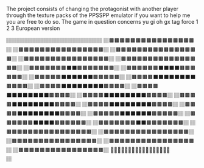 The project consists of changing the protagonist with another player through the texture packs 
of the PPSSPP emulator if you want to help me you are free to do so.
The game in question concerns yu gi oh gx tag force 1 2 3 European version⠀⠀





🏽🏽🏽🏽🏽🏽🏽🏽🏽🏽🏽🏽🏽🏽🏽🏽🏽🏽
🏽🟫🟫🟫🟫🟫🟫🟫🟫🟫🟫🟫🟫🟫🟫🟫🟫🏽
🏽🟫🟫🟫🟫🟫🟫🟫🟫🟫🟫🟫🟫🟫🟫🟫🟫🏽
🏽🟫🟫🟫🟫🟫🟫🟫🟫🟫🟫🟫🟫🟫🟫🟫🟫🏽
🏽🟫🟫🟫🟫🟫🟫🟫🟫🟫🟫🟫🟫🟫🟫🟫🟫🏽
🏽🟫🟫🟫🟫🟫🟫🟫🟫🟫🟫🟫🟫🟫🟫🟫🟫🏽
🏽🟫🟫🟫🟫🟫🟫🟫⬛⬛🟫🟫🟫🟫🟫🟫🟫🏽
🏽🟫🟫🟫🟫🟫🟫⬛⬛⬛⬛🟫🟫🟫🟫🟫🟫🏽
🏽🟫🟫🟫🟫🟫⬛⬛⬛⬛⬛⬛🟫🟫🟫🟫🟫🏽
🏽🟫🟫🟫🟫⬛⬛⬛⬛⬛⬛⬛⬛🟫🟫🟫🟫🏽
🏽🟫🟫🟫🟫⬛⬛⬛⬛⬛⬛⬛⬛🟫🟫🟫🟫🏽
🏽🟫🟫🟫🟫⬛⬛⬛⬛⬛⬛⬛⬛🟫🟫🟫🟫🏽
🏽🟫🟫🟫🟫⬛⬛⬛⬛⬛⬛⬛⬛🟫🟫🟫🟫🏽
🏽🟫🟫🟫🟫⬛⬛⬛⬛⬛⬛⬛⬛🟫🟫🟫🟫🏽
🏽🟫🟫🟫🟫⬛⬛⬛⬛⬛⬛⬛⬛🟫🟫🟫🟫🏽
🏽🟫🟫🟫🟫⬛⬛⬛⬛⬛⬛⬛⬛🟫🟫🟫🟫🏽
🏽🟫🟫🟫🟫🟫⬛⬛⬛⬛⬛⬛🟫🟫🟫🟫🟫🏽
🏽🟫🟫🟫🟫🟫🟫⬛⬛⬛⬛🟫🟫🟫🟫🟫🟫🏽
🏽🟫🟫🟫🟫🟫🟫🟫⬛⬛🟫🟫🟫🟫🟫🟫🟫🏽
🏽🟫🟫🟫🟫🟫🟫🟫🟫🟫🟫🟫🟫🟫🟫🟫🟫🏽
🏽🟫🟫🟫🟫🟫🟫🟫🟫🟫🟫🟫🟫🟫🟫🟫🟫🏽
🏽🟫🟫🟫🟫🟫🟫🟫🟫🟫🟫🟫🟫🟫🟫🟫🟫🏽
🏽🟫🟫🟫🟫🟫🟫🟫🟫🟫🟫🟫🟫🟫🟫🟫🟫🏽
🏽🟫🟫🟫🟫🟫🟫🟫🟫🟫🟫🟫🟫🟫🟫🟫🟫🏽
🏽🏽🏽🏽🏽🏽🏽🏽🏽🏽🏽🏽🏽🏽🏽🏽🏽🏽
